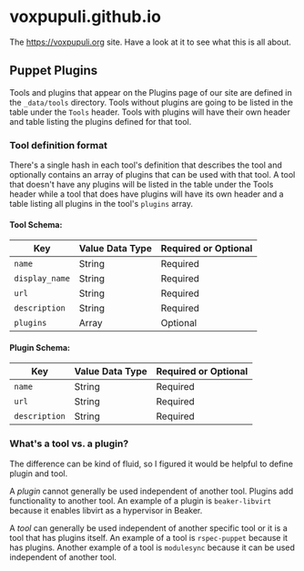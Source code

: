 # voxpupuli.github.io

The https://voxpupuli.org site. Have a look at it to see what this is all about.

## Puppet Plugins
Tools and plugins that appear on the Plugins page of our site
are defined in the `_data/tools` directory. Tools without plugins are going to
be listed in the table under the `Tools` header. Tools with plugins will have
their own header and table listing the plugins defined for that tool.

### Tool definition format
There's a single hash in each tool's definition that describes the tool and
optionally contains an array of plugins that can be used with that tool. A tool
that doesn't have any plugins will be listed in the table under the Tools header
while a tool that does have plugins will have its own header and a table listing
all plugins in the tool's `plugins` array.

#### Tool Schema:
| Key            | Value Data Type | Required or Optional |
| -------------- | --------------- | -------------------- |
| `name`         | String          | Required             |
| `display_name` | String          | Required             |
| `url`          | String          | Required             |
| `description`  | String          | Required             |
| `plugins`      | Array           | Optional             |

#### Plugin Schema:
| Key            | Value Data Type | Required or Optional |
| -------------- | --------------- | -------------------- |
| `name`         | String          | Required             |
| `url`          | String          | Required             |
| `description`  | String          | Required             |

### What's a tool vs. a plugin?
The difference can be kind of fluid, so I figured it would be helpful to define
plugin and tool.

A *plugin* cannot generally be used independent of another tool. Plugins add
functionality to another tool. An example of a plugin is `beaker-libvirt`
because it enables libvirt as a hypervisor in Beaker.

A *tool* can generally be used independent of another specific tool or it is a
tool that has plugins itself. An example of a tool is `rspec-puppet` because it
has plugins. Another example of a tool is `modulesync` because it can be used
independent of another tool.
